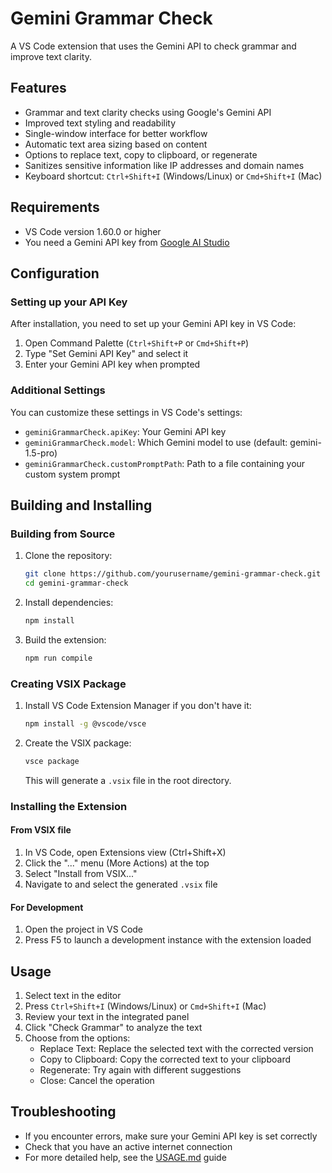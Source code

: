 # Gemini Grammar Check

A VS Code extension that uses the Gemini API to check grammar and improve text clarity.

## Features

- Grammar and text clarity checks using Google's Gemini API
- Improved text styling and readability 
- Single-window interface for better workflow
- Automatic text area sizing based on content
- Options to replace text, copy to clipboard, or regenerate
- Sanitizes sensitive information like IP addresses and domain names
- Keyboard shortcut: `Ctrl+Shift+I` (Windows/Linux) or `Cmd+Shift+I` (Mac)

## Requirements

- VS Code version 1.60.0 or higher
- You need a Gemini API key from [Google AI Studio](https://ai.google.dev/)

## Configuration

### Setting up your API Key

After installation, you need to set up your Gemini API key in VS Code:

1. Open Command Palette (`Ctrl+Shift+P` or `Cmd+Shift+P`)
2. Type "Set Gemini API Key" and select it
3. Enter your Gemini API key when prompted

### Additional Settings

You can customize these settings in VS Code's settings:

- `geminiGrammarCheck.apiKey`: Your Gemini API key
- `geminiGrammarCheck.model`: Which Gemini model to use (default: gemini-1.5-pro)
- `geminiGrammarCheck.customPromptPath`: Path to a file containing your custom system prompt

## Building and Installing

### Building from Source

1. Clone the repository:
   ```bash
   git clone https://github.com/yourusername/gemini-grammar-check.git
   cd gemini-grammar-check
   ```

2. Install dependencies:
   ```bash
   npm install
   ```

3. Build the extension:
   ```bash
   npm run compile
   ```

### Creating VSIX Package

1. Install VS Code Extension Manager if you don't have it:
   ```bash
   npm install -g @vscode/vsce
   ```

2. Create the VSIX package:
   ```bash
   vsce package
   ```
   This will generate a `.vsix` file in the root directory.

### Installing the Extension

#### From VSIX file

1. In VS Code, open Extensions view (Ctrl+Shift+X)
2. Click the "..." menu (More Actions) at the top
3. Select "Install from VSIX..."
4. Navigate to and select the generated `.vsix` file

#### For Development

1. Open the project in VS Code
2. Press F5 to launch a development instance with the extension loaded

## Usage

1. Select text in the editor
2. Press `Ctrl+Shift+I` (Windows/Linux) or `Cmd+Shift+I` (Mac)
3. Review your text in the integrated panel
4. Click "Check Grammar" to analyze the text
5. Choose from the options:
   - Replace Text: Replace the selected text with the corrected version
   - Copy to Clipboard: Copy the corrected text to your clipboard
   - Regenerate: Try again with different suggestions
   - Close: Cancel the operation

## Troubleshooting

- If you encounter errors, make sure your Gemini API key is set correctly
- Check that you have an active internet connection
- For more detailed help, see the [USAGE.md](USAGE.md) guide
